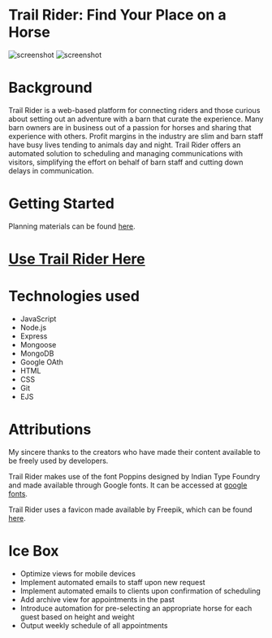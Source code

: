 
# Trail Rider: Find Your Place on a Horse

![screenshot](/assets/tr-landing.png)
![screenshot](/assets/tr-rideform.png)

# Background

Trail Rider is a web-based platform for connecting riders and those curious about setting out an adventure with a barn that curate the experience.
Many barn owners are in business out of a passion for horses and sharing that experience with others. Profit margins in the industry are slim and barn staff have busy lives tending to animals day and night.  Trail Rider offers an automated solution to scheduling and managing communications with visitors, simplifying the effort on behalf of barn staff and cutting down delays in communication.

# Getting Started





Planning materials can be found [here](https://trello.com/b/0rCPyo9P/trail-rider).

# [Use Trail Rider Here](https://trail-rider.fly.dev/)

# Technologies used
* JavaScript
* Node.js
* Express
* Mongoose
* MongoDB
* Google OAth
* HTML
* CSS
* Git
* EJS


# Attributions
My sincere thanks to the creators who have made their content available to be freely used by developers.

Trail Rider makes use of the font Poppins designed by Indian Type Foundry and made available through Google fonts.  It can be accessed at [google fonts](https://fonts.google.com/specimen/Poppins?query=poppins).

Trail Rider uses a favicon made available by Freepik, which can be found [here](https://www.flaticon.com/free-icon/black-head-horse-side-view-with-horsehair_32904).



# Ice Box
- Optimize views for mobile devices
- Implement automated emails to staff upon new request
- Implement automated emails to clients upon confirmation of scheduling
- Add archive view for appointments in the past
- Introduce automation for pre-selecting an appropriate horse for each guest based on height and weight
- Output weekly schedule of all appointments
